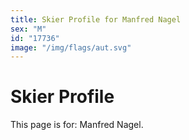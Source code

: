 ```yaml
---
title: Skier Profile for Manfred Nagel
sex: "M"
id: "17736"
image: "/img/flags/aut.svg" 
---
```


# Skier Profile

This page is for: Manfred Nagel.
    